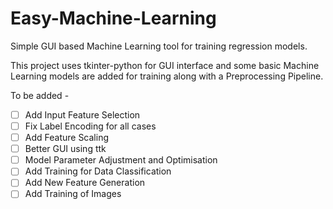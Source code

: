 # Easy-Machine-Learning
Simple GUI based Machine Learning tool for training regression models.


This project uses tkinter-python for GUI interface and some basic Machine Learning models are added for training along with a Preprocessing Pipeline.



To be added -
- [ ] Add Input Feature Selection
- [ ] Fix Label Encoding for all cases
- [ ] Add Feature Scaling
- [ ] Better GUI using ttk
- [ ] Model Parameter Adjustment and Optimisation
- [ ] Add Training for Data Classification
- [ ] Add New Feature Generation
- [ ] Add Training of Images
